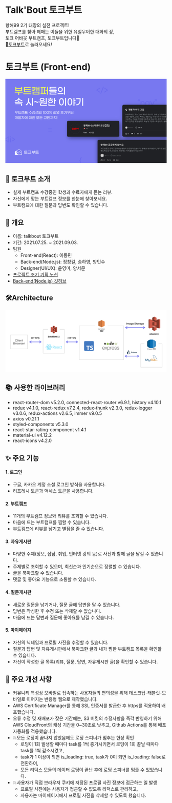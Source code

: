 # Talk'Bout 토크부트
항해99 2기 대망의 실전 프로젝트!<br>
부트캠프를 찾아 헤매는 이들을 위한 유일무이한 대화의 장,<br>
토크 어바웃 부트캠프, 토크부트입니다💬<br>
🏡[토크부트](https://talkbout.camp)로 놀러오세요!<br>

# 토크부트 (Front-end)


![Img](https://github.com/skylermbang/Backend/blob/main/img/talkboot_insta_1200x628_2.jpg)

  
## 👾 토크부트 소개
- 실제 부트캠프 수강중인 학생과 수료자에게 듣는 리뷰.
- 자신에게 맞는 부트캠프 정보를 한눈에 찾아보세요.
- 부트캠프에 대한 질문과 답변도 확인할 수 있습니다.


## 📌 개요 
- 이름: talkbout 토크부트
- 기간: 2021.07.25. ~ 2021.09.03.
- 팀원
  - Front-end(React): 이동민
  - Back-end(Node.js): 정창길, 송하영, 방민수
  - Designer(UI/UX): 윤영미, 양서문
- [프로젝트 초기 기획 노션](https://www.notion.so/Talk-Bout-_-_5-90d8e8f4f3904dfb84b3892b94daa7d0)
- [Back-end(Node.js) 깃허브](https://github.com/Talk-Bout/Backend)


## 🛠Architecture 
![img](https://github.com/skylermbang/Backend/blob/main/img/architecture.png)


## 📚 사용한 라이브러리
- react-router-dom v5.2.0, connected-react-router v6.9.1, history v4.10.1
- redux v4.1.0, react-redux v7.2.4, redux-thunk v2.3.0, redux-logger v3.0.6, redux-actions v2.6.5, immer v9.0.5
- axios v0.21.1
- styled-components v5.3.0
- react-star-rating-component v1.4.1
- material-ui v4.12.2
- react-icons v4.2.0


## ✨ 주요 기능
#### 1. 로그인
- 구글, 카카오 계정 소셜 로그인 방식을 사용합니다.
- 리프레시 토큰과 액세스 토큰을 사용합니다.

#### 2. 부트캠프
- 11개의 부트캠프 정보와 리뷰를 조회할 수 있습니다.
- 마음에 드는 부트캠프를 찜할 수 있습니다.
- 부트캠프에 리뷰를 남기고 별점을 줄 수 있습니다.

#### 3. 자유게시판 
- 다양한 주제(정보, 잡담, 취업, 인터넷 강의 등)로 사진과 함께 글을 남길 수 있습니다.
- 주제별로 조회할 수 있으며, 최신순과 인기순으로 정렬할 수 있습니다.
- 글을 북마크할 수 있습니다.
- 댓글 및 좋아요 기능으로 소통할 수 있습니다.

#### 4. 질문게시판 
- 새로운 질문을 남기거나, 질문 글에 답변을 달 수 있습니다.
- 답변은 작성한 후 수정 또는 삭제할 수 없습니다.
- 마음에 드는 답변과 질문에 좋아요를 남길 수 있습니다.

#### 5. 마이페이지
- 자신의 닉네임과 프로필 사진을 수정할 수 있습니다.
- 질문과 답변 및 자유게시판에서 북마크한 글과 내가 찜한 부트캠프 목록을 확인할 수 있습니다. 
- 자신이 작성한 글 목록(리뷰, 질문, 답변, 자유게시판 글)을 확인할 수 있습니다.


## 🔨 주요 개선 사항
- 커뮤니티 특성상 모바일로 접속하는 사용자들의 편의성을 위해 데스크탑-태블릿-모바일로 이어지는 반응형 웹으로 제작했습니다.
- AWS Certificate Manager를 통해 SSL 인증서를 발급한 후 https를 적용하여 배포했습니다.
- 오류 수정 및 재배포가 잦은 기간에는, S3 버킷의 수정사항을 즉각 반영하기 위해 AWS CloudFront의 캐싱 기간을 0~30초로 낮추고, Github Actions를 통해 배포 자동화를 적용했습니다.
- 💥모든 로딩이 끝나지 않았음에도 로딩 스피너가 멈추는 현상 확인
  - 로딩이 1회 발생할 때마다 task를 1씩 증가시키면서 로딩이 1회 끝날 때마다 task를 1씩 감소시켰고,
  - task가 1 이상이 되면 is_loading: true, task가 0이 되면 is_loading: false로 전환하여,
  - 모든 리덕스 모듈의 데이터 로딩이 끝난 후에 로딩 스피너를 멈출 수 있었습니다.
- 💥사용자가 직접 브라우저 쿠키에 저장된 프로필 사진 정보에 접근하는 일 발생
  - 프로필 사진에는 사용자가 접근할 수 없도록 리덕스로 관리하고,
  - 사용자는 마이페이지에서 프로필 사진을 삭제할 수 있도록 했습니다.
